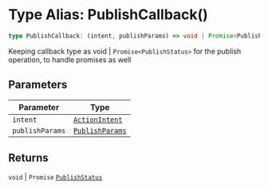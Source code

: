 # Type Alias: PublishCallback()

```ts
type PublishCallback: (intent, publishParams) => void | Promise<PublishStatus>;
```

Keeping callback type as void | `Promise<PublishStatus>` for the publish operation, to handle promises as well

## Parameters

| Parameter | Type |
| ------ | ------ |
| `intent` | [`ActionIntent`](../../action-intent-types/type-aliases/action-intent.md) |
| `publishParams` | [`PublishParams`](../../publish-params-types/interfaces/publish-params.md) |

## Returns

`void` \| `Promise` [`PublishStatus`](../interfaces/publish-status.md)
